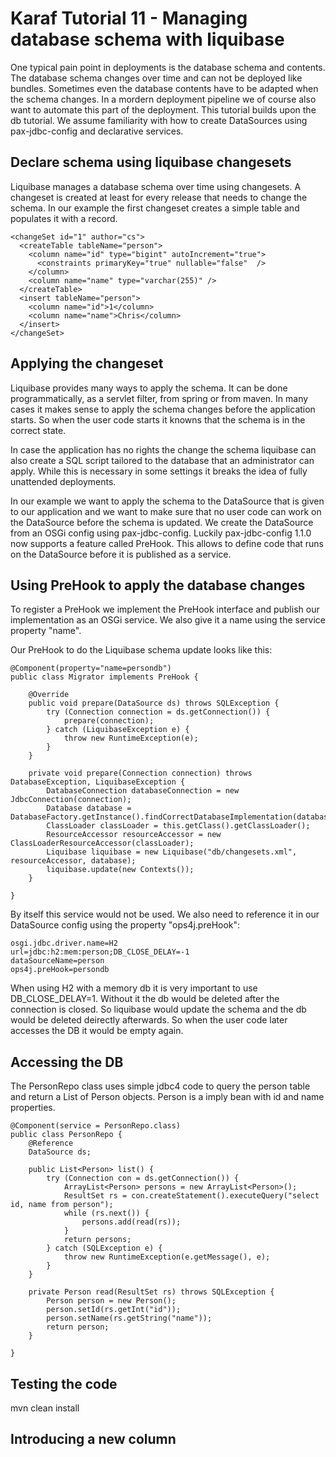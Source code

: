 # Karaf Tutorial 11 - Managing database schema with liquibase

One typical pain point in deployments is the database schema and contents. The database schema changes over time and can not be deployed like bundles. Sometimes even the database contents have to be adapted when the schema changes. In a mordern deployment pipeline we of course also want to automate this part of the deployment. This tutorial builds upon the db tutorial. We assume familiarity with how to create DataSources using pax-jdbc-config and declarative services.

## Declare schema using liquibase changesets

Liquibase manages a database schema over time using changesets. A changeset is created at least for every release that needs to change the schema.
In our example the first changeset creates a simple table and populates it with a record.

    <changeSet id="1" author="cs">
      <createTable tableName="person">
        <column name="id" type="bigint" autoIncrement="true">
          <constraints primaryKey="true" nullable="false"  />
        </column>
        <column name="name" type="varchar(255)" />
      </createTable>
      <insert tableName="person">
        <column name="id">1</column>
        <column name="name">Chris</column>
      </insert>
    </changeSet>

## Applying the changeset

Liquibase provides many ways to apply the schema. It can be done programmatically, as a servlet filter, from spring or from maven. 
In many cases it makes sense to apply the schema changes before the application starts. So when the user code starts it knowns that the schema is in the correct state.

In case the application has no rights the change the schema liquibase can also create a SQL script tailored to the database that an administrator can apply. While this is necessary in some settings it breaks the idea of fully unattended deployments.

In our example we want to apply the schema to the DataSource that is given to our application and we want to make sure that no user code can work on the DataSource before the schema is updated.
We create the DataSource from an OSGi config using pax-jdbc-config. Luckily pax-jdbc-config 1.1.0 now supports a feature called PreHook. This allows to define code that runs on the DataSource before it is published as a service.

## Using PreHook to apply the database changes

To register a PreHook we implement the PreHook interface and publish our implementation as an OSGi service. We also give it a name using the service property "name".

Our PreHook to do the Liquibase schema update looks like this:

    @Component(property="name=persondb")
    public class Migrator implements PreHook {

        @Override
        public void prepare(DataSource ds) throws SQLException {
            try (Connection connection = ds.getConnection()) {
                prepare(connection);
            } catch (LiquibaseException e) {
                throw new RuntimeException(e);
            }
        }

        private void prepare(Connection connection) throws DatabaseException, LiquibaseException {
            DatabaseConnection databaseConnection = new JdbcConnection(connection);
            Database database = DatabaseFactory.getInstance().findCorrectDatabaseImplementation(databaseConnection);
            ClassLoader classLoader = this.getClass().getClassLoader();
            ResourceAccessor resourceAccessor = new ClassLoaderResourceAccessor(classLoader);
            Liquibase liquibase = new Liquibase("db/changesets.xml", resourceAccessor, database);
            liquibase.update(new Contexts());
        }

    }

By itself this service would not be used. We also need to reference it in our DataSource config using the property "ops4j.preHook":

    osgi.jdbc.driver.name=H2
    url=jdbc:h2:mem:person;DB_CLOSE_DELAY=-1
    dataSourceName=person
    ops4j.preHook=persondb

When using H2 with a memory db it is very important to use DB_CLOSE_DELAY=1. Without it the db would be deleted after the connection is closed. So liquibase would update the schema and the db would be deleted deirectly afterwards. So when the user code later accesses the DB it would be empty again.

## Accessing the DB

The PersonRepo class uses simple jdbc4 code to query the person table and return a List of Person objects. Person is a imply bean with id and name properties.

    @Component(service = PersonRepo.class)
    public class PersonRepo {
        @Reference
        DataSource ds;

        public List<Person> list() {
            try (Connection con = ds.getConnection()) {
                ArrayList<Person> persons = new ArrayList<Person>();
                ResultSet rs = con.createStatement().executeQuery("select id, name from person");
                while (rs.next()) {
                    persons.add(read(rs));
                }
                return persons;
            } catch (SQLException e) {
                throw new RuntimeException(e.getMessage(), e);
            }
        }

        private Person read(ResultSet rs) throws SQLException {
            Person person = new Person();
            person.setId(rs.getInt("id"));
            person.setName(rs.getString("name"));
            return person;
        }

    }

## Testing the code

mvn clean install

    
## Introducing a new column

